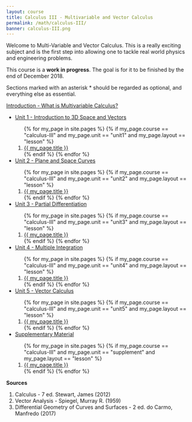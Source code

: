 ```yaml
---
layout: course
title: Calculus III - Multivariable and Vector Calculus
permalink: /math/calculus-III/
banner: calculus-III.png
---
```


Welcome to Multi-Variable and Vector Calculus. This is a really exciting subject and is the first step into allowing one to tackle real world physics and engineering problems. 

This course is a **work in progress**. The goal is for it to be finished by the end of December 2018. 

Sections marked with an asterisk * should be regarded as optional, and everything else as essential.

<a class="page-link" href="/math/calculus-III/introduction">Introduction - What is Multivariable Calculus? </a>

<ul>
<li>  <a class="page-link" href="/math/calculus-III/unit1/"> Unit 1 - Introduction to 3D Space and Vectors </a> </li>
<ol>
{% for my_page in site.pages %}
{% if  my_page.course == "calculus-III" and my_page.unit == "unit1" and my_page.layout == "lesson" %}
<li> <a class="page-link" href="{{ my_page.url | prepend: site.baseurl }}">{{ my_page.title }}</a> </li>
{% endif %}
{% endfor %}
</ol>
<li>  <a class="page-link" href="/math/calculus-III/unit2/"> Unit 2 - Plane and Space Curves </a> </li>
<ol>
{% for my_page in site.pages %}
{% if  my_page.course == "calculus-III" and my_page.unit == "unit2" and my_page.layout == "lesson" %}
<li> <a class="page-link" href="{{ my_page.url | prepend: site.baseurl }}">{{ my_page.title }}</a> </li>
{% endif %}
{% endfor %}
</ol>
<li>  <a class="page-link" href="/math/calculus-III/"> Unit 3 - Partial Differentiation </a> </li>
<ol>
{% for my_page in site.pages %}
{% if  my_page.course == "calculus-III" and my_page.unit == "unit3" and my_page.layout == "lesson" %}
<li> <a class="page-link" href="{{ my_page.url | prepend: site.baseurl }}">{{ my_page.title }}</a> </li>
{% endif %}
{% endfor %}
</ol>
<li>  <a class="page-link" href="/math/calculus-III/unit1/"> Unit 4 - Multiple Integration </a> </li>
<ol>
{% for my_page in site.pages %}
{% if  my_page.course == "calculus-III" and my_page.unit == "unit4" and my_page.layout == "lesson" %}
<li> <a class="page-link" href="{{ my_page.url | prepend: site.baseurl }}">{{ my_page.title }}</a> </li>
{% endif %}
{% endfor %}
</ol>
<li>  <a class="page-link" href="/math/calculus-III/unit1/"> Unit 5 - Vector Calculus </a> </li>
<ol>
{% for my_page in site.pages %}
{% if  my_page.course == "calculus-III" and my_page.unit == "unit5" and my_page.layout == "lesson" %}
<li> <a class="page-link" href="{{ my_page.url | prepend: site.baseurl }}">{{ my_page.title }}</a> </li>
{% endif %}
{% endfor %}
</ol>
<li> <a class="page-link" href="/math/supplements/"> Supplementary Material </a> </li>
<ol>
{% for my_page in site.pages %}
{% if  my_page.course == "calculus-III" and my_page.unit == "supplement" and my_page.layout == "lesson" %}
<li> <a class="page-link" href="{{ my_page.url | prepend: site.baseurl }}">{{ my_page.title }}</a> </li>
{% endif %}
{% endfor %}
</ol>
</ul>


**Sources**
1. Calculus - 7 ed. Stewart, James (2012)
2. Vector Analysis - Spiegel, Murray R. (1959)
3. Differential Geometry of Curves and Surfaces - 2 ed. do Carmo, Manfredo (2017)
